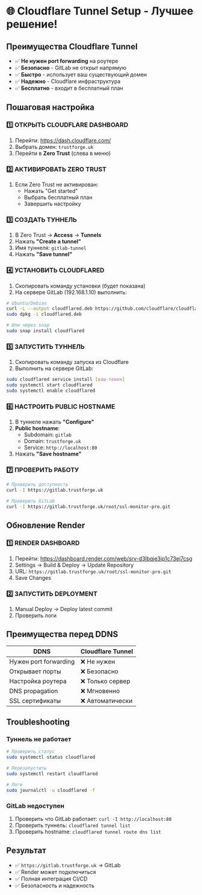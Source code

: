 # 🌐 Cloudflare Tunnel Setup - Лучшее решение!

## Преимущества Cloudflare Tunnel
- ✅ **Не нужен port forwarding** на роутере
- ✅ **Безопасно** - GitLab не открыт напрямую
- ✅ **Быстро** - использует ваш существующий домен
- ✅ **Надежно** - Cloudflare инфраструктура
- ✅ **Бесплатно** - входит в бесплатный план

## Пошаговая настройка

### 1️⃣ ОТКРЫТЬ CLOUDFLARE DASHBOARD
1. Перейти: https://dash.cloudflare.com/
2. Выбрать домен: `trustforge.uk`
3. Перейти в **Zero Trust** (слева в меню)

### 2️⃣ АКТИВИРОВАТЬ ZERO TRUST
1. Если Zero Trust не активирован:
   - Нажать "Get started"
   - Выбрать бесплатный план
   - Завершить настройку

### 3️⃣ СОЗДАТЬ ТУННЕЛЬ
1. В Zero Trust → **Access** → **Tunnels**
2. Нажать **"Create a tunnel"**
3. Имя туннеля: `gitlab-tunnel`
4. Нажать **"Save tunnel"**

### 4️⃣ УСТАНОВИТЬ CLOUDFLARED
1. Скопировать команду установки (будет показана)
2. На сервере GitLab (192.168.1.10) выполнить:
```bash
# Ubuntu/Debian
curl -L --output cloudflared.deb https://github.com/cloudflare/cloudflared/releases/latest/download/cloudflared-linux-amd64.deb
sudo dpkg -i cloudflared.deb

# Или через snap
sudo snap install cloudflared
```

### 5️⃣ ЗАПУСТИТЬ ТУННЕЛЬ
1. Скопировать команду запуска из Cloudflare
2. Выполнить на сервере GitLab:
```bash
sudo cloudflared service install [ваш-токен]
sudo systemctl start cloudflared
sudo systemctl enable cloudflared
```

### 6️⃣ НАСТРОИТЬ PUBLIC HOSTNAME
1. В туннеле нажать **"Configure"**
2. **Public hostname**:
   - Subdomain: `gitlab`
   - Domain: `trustforge.uk`
   - Service: `http://localhost:80`
3. Нажать **"Save hostname"**

### 7️⃣ ПРОВЕРИТЬ РАБОТУ
```bash
# Проверить доступность
curl -I https://gitlab.trustforge.uk

# Проверить GitLab
curl -I https://gitlab.trustforge.uk/root/ssl-monitor-pro.git
```

## Обновление Render

### 1️⃣ RENDER DASHBOARD
1. Перейти: https://dashboard.render.com/web/srv-d3lbqje3jp1c73ej7csg
2. Settings → Build & Deploy → Update Repository
3. URL: `https://gitlab.trustforge.uk/root/ssl-monitor-pro.git`
4. Save Changes

### 2️⃣ ЗАПУСТИТЬ DEPLOYMENT
1. Manual Deploy → Deploy latest commit
2. Проверить логи

## Преимущества перед DDNS

| DDNS | Cloudflare Tunnel |
|------|------------------|
| Нужен port forwarding | ❌ Не нужен |
| Открывает порты | ❌ Безопасно |
| Настройка роутера | ❌ Только сервер |
| DNS propagation | ❌ Мгновенно |
| SSL сертификаты | ❌ Автоматически |

## Troubleshooting

### Туннель не работает
```bash
# Проверить статус
sudo systemctl status cloudflared

# Перезапустить
sudo systemctl restart cloudflared

# Логи
sudo journalctl -u cloudflared -f
```

### GitLab недоступен
1. Проверить что GitLab работает: `curl -I http://localhost:80`
2. Проверить туннель: `cloudflared tunnel list`
3. Проверить hostname: `cloudflared tunnel route dns list`

## Результат
- ✅ `https://gitlab.trustforge.uk` → GitLab
- ✅ Render может подключиться
- ✅ Полная интеграция CI/CD
- ✅ Безопасность и надежность
